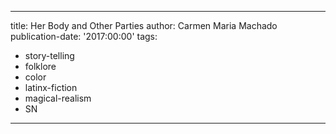 
---
title: Her Body and Other Parties
author: Carmen Maria Machado
publication-date: '2017:00:00'
tags:
  - story-telling
  - folklore
  - color
  - latinx-fiction
  - magical-realism
  - SN
---

